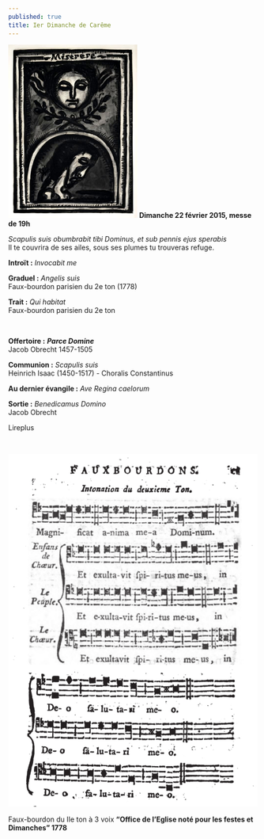 ```yaml
---
published: true
title: Ier Dimanche de Carême
---
```


![miserere-rouault.jpg](/images/miserere-rouault.jpg)
**Dimanche 22 février 2015, messe de 19h**

*Scapulis suis obumbrabit tibi Dominus, et sub pennis ejus sperabis*  
Il te couvrira de ses ailes, sous ses plumes tu trouveras refuge.

**Introït :** *Invocabit me*

**Graduel :** *Angelis suis*  
Faux-bourdon parisien du 2e ton (1778)

**Trait :** *Qui habitat*  
Faux-bourdon parisien du 2e ton

&nbsp;

**Offertoire :** ***Parce Domine***  
Jacob Obrecht 1457-1505

**Communion :** *Scapulis suis*  
Heinrich Isaac (1450-1517) - Choralis Constantinus

**Au dernier évangile :** *Ave Regina caelorum*

**Sortie :** *Benedicamus Domino*  
Jacob Obrecht

Lireplus

&nbsp;

![fb 2e ton.jpg](/images/fb%202e%20ton.jpg)

Faux-bourdon du IIe ton à 3 voix **“Office de l’Eglise noté pour les festes et Dimanches” 1778**